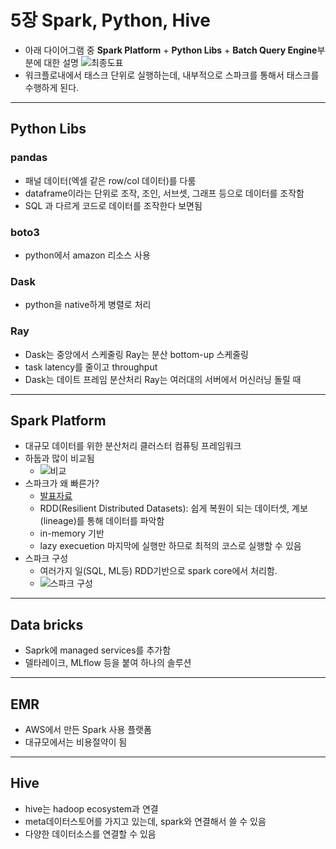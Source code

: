 # 5장 Spark, Python, Hive

- 아래 다이어그램 중 **Spark Platform**  +  **Python Libs** + **Batch Query Engine**부분에 대한 설명
![최종도표](https://img1.daumcdn.net/thumb/R1280x0.fjpg/?fname=http://t1.daumcdn.net/brunch/service/user/3hD/image/Pooto4-Wi0R5dsKZCrFkh5mCSEM)
- 워크플로내에서 태스크 단위로 실행하는데, 내부적으로 스파크를 통해서 태스크를 수행하게 된다.

---

## Python Libs
### pandas
- 패널 데이터(엑셀 같은 row/col 데이터)를 다룸
- dataframe이라는 단위로 조작, 조인, 서브셋, 그래프 등으로 데이터를 조작함
- SQL 과 다르게 코드로 데이터를 조작한다 보면됨

### boto3
- python에서 amazon 리소스 사용

### Dask
- python을 native하게 병렬로 처리

### Ray
- Dask는 중앙에서 스케줄링 Ray는 분산 bottom-up 스케줄링
- task latency를 줄이고 throughput
- Dask는 데이트 프레임 분산처리  Ray는 여러대의 서버에서 머신러닝 돌릴 때

---

## Spark Platform
- 대규모 데이터를 위한 분산처리 클러스터 컴퓨팅 프레임워크
- 하둡과 많이 비교됨
  - ![비교](https://www.xpertup.com/wp-content/uploads/2020/07/Hadoop-MapReduce-vs-Apache-Spark-1024x536.jpg)
- 스파크가 왜 빠른가?
  - [발표자료](https://www.slideshare.net/yongho/rdd-paper-review)
  - RDD(Resilient Distributed Datasets): 쉽게 복원이 되는 데이터셋, 계보(lineage)를 통해 데이터를 파악함
  - in-memory 기반
  - lazy execuetion 마지막에 실행만 하므로 최적의 코스로 실행할 수 있음
- 스파크 구성
  - 여러가지 일(SQL, ML등) RDD기반으로 spark core에서 처리함.
  - ![스파크 구성](https://images.velog.io/images/king3456/post/c1f7ba13-b240-4f3a-b7cc-af41734ca897/%E1%84%89%E1%85%B3%E1%84%8F%E1%85%B3%E1%84%85%E1%85%B5%E1%86%AB%E1%84%89%E1%85%A3%E1%86%BA%202021-04-19%20%E1%84%8B%E1%85%A9%E1%84%92%E1%85%AE%209.17.10.png)

---

## Data bricks 
- Saprk에 managed services를 추가함
- 델타레이크, MLflow 등을 붙여 하나의 솔루션

---

## EMR
- AWS에서 만든 Spark 사용 플랫폼
- 대규모에서는 비용절약이 됨

---

## Hive
- hive는 hadoop ecosystem과 연결
- meta데이터스토어를 가지고 있는데, spark와 연결해서 쓸 수 있음
- 다양한 데이터소스를 연결할 수 있음